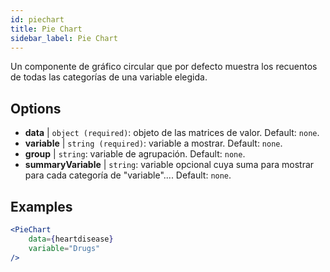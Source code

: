```yaml
---
id: piechart
title: Pie Chart
sidebar_label: Pie Chart
---
```


Un componente de gráfico circular que por defecto muestra los recuentos de todas las categorías de una variable elegida.

## Options

* __data__ | `object (required)`: objeto de las matrices de valor. Default: `none`.
* __variable__ | `string (required)`: variable a mostrar. Default: `none`.
* __group__ | `string`: variable de agrupación. Default: `none`.
* __summaryVariable__ | `string`: variable opcional cuya suma para mostrar para cada categoría de "variable".... Default: `none`.


## Examples

```jsx live
<PieChart 
    data={heartdisease} 
    variable="Drugs"
/>
```

